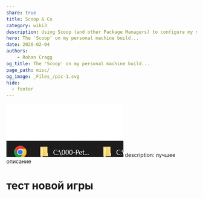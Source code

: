 ```yaml
---
share: true
title: Scoop & Co
category: wiki3
description: Using Scoop (and other Package Managers) to configure my system
hero: The 'Scoop' on my personal machine build...
date: 2020-02-04
authors:
    - Rohan Cragg
og_title: The 'Scoop' on my personal machine build...
page_path: misc/
og_image: _Files_/pic-1.svg
hide:
  - footer
---
```


![](../_Files_/f4533c4f77028bdfd0f21387df18c827.png)
description: лучшее описание

# тест новой игры